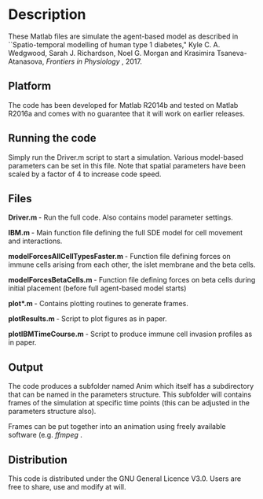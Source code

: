 # Description

These Matlab files are simulate the agent-based model as described in
``Spatio-temporal modelling of human type 1 diabetes," Kyle C. A.
Wedgwood, Sarah J. Richardson, Noel G. Morgan and Krasimira
Tsaneva-Atanasova, <i> Frontiers in Physiology </i>, 2017.

## Platform
The code has been developed for Matlab R2014b and tested on Matlab
R2016a and comes with no guarantee that it will work on earlier
releases.

## Running the code
Simply run the Driver.m script to start a simulation. Various
model-based parameters can be set in this file. Note that spatial
parameters have been scaled by a factor of 4 to increase code speed.

## Files
<b> Driver.m </b> - Run the full code. Also contains model parameter settings.

<b> IBM.m </b>    - Main function file defining the full SDE model for cell
movement and interactions.

<b> modelForcesAllCellTypesFaster.m </b> - Function file defining forces on
immune cells arising from each other, the islet membrane and the beta
cells.

<b> modelForcesBetaCells.m </b> - Function file defining forces on beta cells
during initial placement (before full agent-based model starts)

<b> plot*.m </b> - Contains plotting routines to generate frames.

<b> plotResults.m </b> - Script to plot figures as in paper.

<b> plotIBMTimeCourse.m </b> - Script to produce immune cell invasion profiles as in
paper.

## Output
The code produces a subfolder named Anim which itself has a subdirectory
that can be named in the parameters structure. This subfolder will
contains frames of the simulation at specific time points (this can be
adjusted in the parameters structure also).

Frames can be put together into an animation using freely available
software (e.g. <i> ffmpeg </i>.

## Distribution
This code is distributed under the GNU General Licence V3.0. Users are
free to share, use and modify at will.
